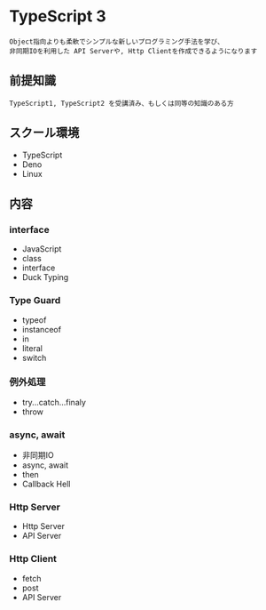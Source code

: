 # TypeScript 3

    Object指向よりも柔軟でシンプルな新しいプログラミング手法を学び、
    非同期IOを利用した API Serverや, Http Clientを作成できるようになります

## 前提知識

    TypeScript1, TypeScript2 を受講済み、もしくは同等の知識のある方

## スクール環境

- TypeScript
- Deno
- Linux

## 内容

### interface

- JavaScript
- class
- interface
- Duck Typing

### Type Guard

- typeof
- instanceof
- in
- literal
- switch

### 例外処理

- try...catch...finaly
- throw

### async, await

- 非同期IO
- async, await
- then
- Callback Hell

### Http Server

- Http Server
- API Server

### Http Client

- fetch
- post
- API Server
